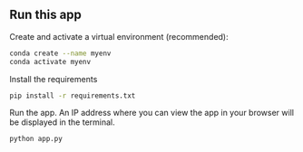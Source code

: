## Run this app
Create and activate a virtual environment (recommended):

```bash
conda create --name myenv
conda activate myenv
```

Install the requirements

```bash
pip install -r requirements.txt
```

Run the app. An IP address where you can view the app in your browser will be
displayed in the terminal.

```bash
python app.py
```

